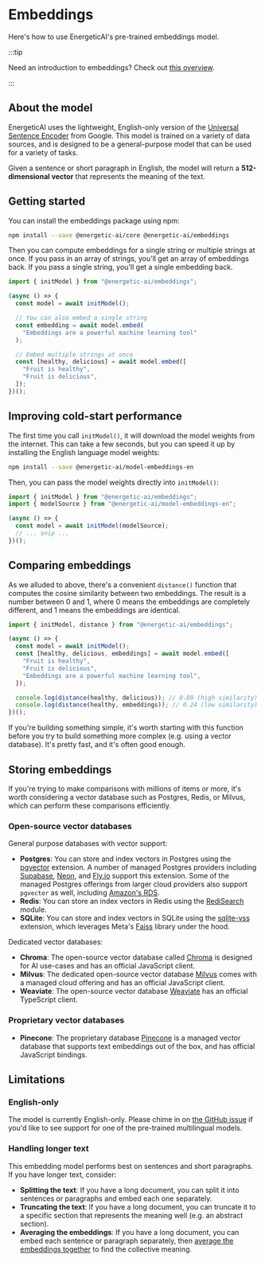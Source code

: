 # Embeddings

Here's how to use EnergeticAI's pre-trained embeddings model.

:::tip

Need an introduction to embeddings? Check out [this overview](../key-concepts/embeddings.md).

:::

## About the model

EnergeticAI uses the lightweight, English-only version of the [Universal Sentence Encoder](https://arxiv.org/abs/1803.11175) from Google. This model is trained on a variety of data sources, and is designed to be a general-purpose model that can be used for a variety of tasks.

Given a sentence or short paragraph in English, the model will return a **512-dimensional vector** that represents the meaning of the text.

## Getting started

You can install the embeddings package using npm:

```bash
npm install --save @energetic-ai/core @energetic-ai/embeddings
```

Then you can compute embeddings for a single string or multiple strings at once. If you pass in an array of strings, you'll get an array of embeddings back. If you pass a single string, you'll get a single embedding back.

```js
import { initModel } from "@energetic-ai/embeddings";

(async () => {
  const model = await initModel();

  // You can also embed a single string
  const embedding = await model.embed(
    "Embeddings are a powerful machine learning tool"
  );

  // Embed multiple strings at once
  const [healthy, delicious] = await model.embed([
    "Fruit is healthy",
    "Fruit is delicious",
  ]);
})();
```

## Improving cold-start performance

The first time you call `initModel()`, it will download the model weights from the internet. This can take a few seconds, but you can speed it up by installing the English language model weights:

```bash
npm install --save @energetic-ai/model-embeddings-en
```

Then, you can pass the model weights directly into `initModel()`:

```js
import { initModel } from "@energetic-ai/embeddings";
import { modelSource } from "@energetic-ai/model-embeddings-en";

(async () => {
  const model = await initModel(modelSource);
  // ... snip ...
})();
```

## Comparing embeddings

As we alluded to above, there's a convenient `distance()` function that computes the cosine similarity between two embeddings. The result is a number between 0 and 1, where 0 means the embeddings are completely different, and 1 means the embeddings are identical.

```js
import { initModel, distance } from "@energetic-ai/embeddings";

(async () => {
  const model = await initModel();
  const [healthy, delicious, embeddings] = await model.embed([
    "Fruit is healthy",
    "Fruit is delicious",
    "Embeddings are a powerful machine learning tool",
  ]);

  console.log(distance(healthy, delicious)); // 0.89 (high similarity)
  console.log(distance(healthy, embeddings)); // 0.24 (low similarity)
})();
```

If you're building something simple, it's worth starting with this function before you try to build something more complex (e.g. using a vector database). It's pretty fast, and it's often good enough.

## Storing embeddings

If you're trying to make comparisons with millions of items or more, it's worth considering a vector database such as Postgres, Redis, or Milvus, which can perform these comparisons efficiently.

### Open-source vector databases

General purpose databases with vector support:

- **Postgres**: You can store and index vectors in Postgres using the [pgvector](https://github.com/pgvector/pgvector) extension. A number of managed Postgres providers including [Supabase](https://supabase.com/), [Neon](https://neon.tech/), and [Fly.io](https://fly.io/docs/postgres/) support this extension. Some of the managed Postgres offerings from larger cloud providers also support `pgvector` as well, including [Amazon's RDS](https://aws.amazon.com/about-aws/whats-new/2023/05/amazon-rds-postgresql-pgvector-ml-model-integration/).
- **Redis**: You can store an index vectors in Redis using the [RediSearch](https://redis.io/docs/stack/search/reference/vectors/) module.
- **SQLite**: You can store and index vectors in SQLite using the [sqlite-vss](https://github.com/asg017/sqlite-vss) extension, which leverages Meta's [Faiss](https://faiss.ai/) library under the hood.

Dedicated vector databases:

- **Chroma**: The open-source vector database called [Chroma](https://github.com/chroma-core/chroma) is designed for AI use-cases and has an official JavaScript client.
- **Milvus**: The dedicated open-source vector database [Milvus](https://milvus.io/) comes with a managed cloud offering and has an official JavaScript client.
- **Weaviate**: The open-source vector database [Weaviate](https://weaviate.io/) has an official TypeScript client.

### Proprietary vector databases

- **Pinecone**: The proprietary database [Pinecone](https://www.pinecone.io/) is a managed vector database that supports text embeddings out of the box, and has official JavaScript bindings.

## Limitations

### English-only

The model is currently English-only. Please chime in on [the GitHub issue](https://github.com/realworldprivacy/energetic-ai/issues/1) if you'd like to see support for one of the pre-trained multilingual models.

### Handling longer text

This embedding model performs best on sentences and short paragraphs. If you have longer text, consider:

- **Splitting the text**: If you have a long document, you can split it into sentences or paragraphs and embed each one separately.
- **Truncating the text**: If you have a long document, you can truncate it to a specific section that represents the meaning well (e.g. an abstract section).
- **Averaging the embeddings**: If you have a long document, you can embed each sentence or paragraph separately, then [average the embeddings together](https://www.reddit.com/r/LanguageTechnology/comments/st1si5/averaging_sentence_embeddings_to_create/) to find the collective meaning.
